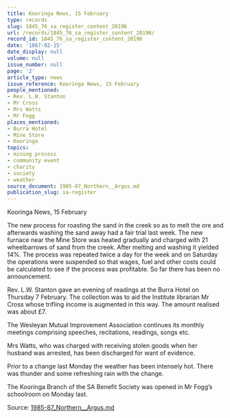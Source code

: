 ```yaml
---
title: Kooringa News, 15 February
type: records
slug: 1845_76_sa_register_content_20196
url: /records/1845_76_sa_register_content_20196/
record_id: 1845_76_sa_register_content_20196
date: '1867-02-15'
date_display: null
volume: null
issue_number: null
page: '2'
article_type: news
issue_reference: Kooringa News, 15 February
people_mentioned:
- Rev. L.W. Stanton
- Mr Cross
- Mrs Watts
- Mr Fogg
places_mentioned:
- Burra Hotel
- Mine Store
- Kooringa
topics:
- mining process
- community event
- charity
- society
- weather
source_document: 1985-87_Northern__Argus.md
publication_slug: sa-register
---
```


Kooringa News, 15 February

The new process for roasting the sand in the creek so as to melt the ore and afterwards washing the sand away had a fair trial last week.  The new furnace near the Mine Store was heated gradually and charged with 21 wheelbarrows of sand from the creek.  After melting and washing it yielded 14%.  The process was repeated twice a day for the week and on Saturday the operations were suspended so that wages, fuel and other costs could be calculated to see if the process was profitable.  So far there has been no announcement.

Rev. L.W. Stanton gave an evening of readings at the Burra Hotel on Thursday 7 February.  The collection was to aid the Institute librarian Mr Cross whose trifling income is augmented in this way.  The amount realised was about £7.

The Wesleyan Mutual Improvement Association continues its monthly meetings comprising speeches, recitations, readings, songs etc.

Mrs Watts, who was charged with receiving stolen goods when her husband was arrested, has been discharged for want of evidence.

Prior to a change last Monday the weather has been intensely hot.  There was thunder and some refreshing rain with the change.

The Kooringa Branch of the SA Benefit Society was opened in Mr Fogg’s schoolroom on Monday last.

Source: [1985-87_Northern__Argus.md](/downloads/markdown/1985-87_Northern__Argus.md)
